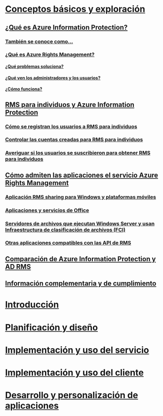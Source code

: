 # [Conceptos básicos y exploración](what-is-information-protection.md)
## [¿Qué es Azure Information Protection?](what-is-information-protection.md)
### [También se conoce como...](aka.md)
### [¿Qué es Azure Rights Management?](what-is-azure-rms.md)
#### [¿Qué problemas soluciona?](azure-rms-problems-it-solves.md)
#### [¿Qué ven los administradores y los usuarios?](what-admins-users-see.md)
#### [¿Cómo funciona?](how-does-it-work.md)
## [RMS para individuos y Azure Information Protection](rms-for-individuals.md)
### [Cómo se registran los usuarios a RMS para individuos](rms-for-individuals-user-sign-up.md)
### [Controlar las cuentas creadas para RMS para individuos](rms-for-individuals-take-control.md)
### [Averiguar si los usuarios se suscribieron para obtener RMS para individuos](rms-for-individuals-identify-sign-up.md)
## [Cómo admiten las aplicaciones el servicio Azure Rights Management](applications-support.md)
### [Aplicación RMS sharing para Windows y plataformas móviles](sharing-app-support.md)
### [Aplicaciones y servicios de Office](office-apps-services-support.md)
### [Servidores de archivos que ejecutan Windows Server y usan Infraestructura de clasificación de archivos (FCI)](file-server-support.md)
### [Otras aplicaciones compatibles con las API de RMS](api-support.md)
## [Comparación de Azure Information Protection y AD RMS](compare-on-premise.md)
## [Información complementaria y de cumplimiento](compliance.md)
# [Introducción](/information-protection/get-started/requirements-azure-rms)
# [Planificación y diseño](/information-protection/plan-design/deployment-roadmap)
# [Implementación y uso del servicio](/information-protection/deploy-use/activate-service)
# [Implementación y uso del cliente](/information-protection/rms-client/use-client)
# [Desarrollo y personalización de aplicaciones](/information-protection/develop/developers-guide)


<!--HONumber=Jan17_HO2-->


